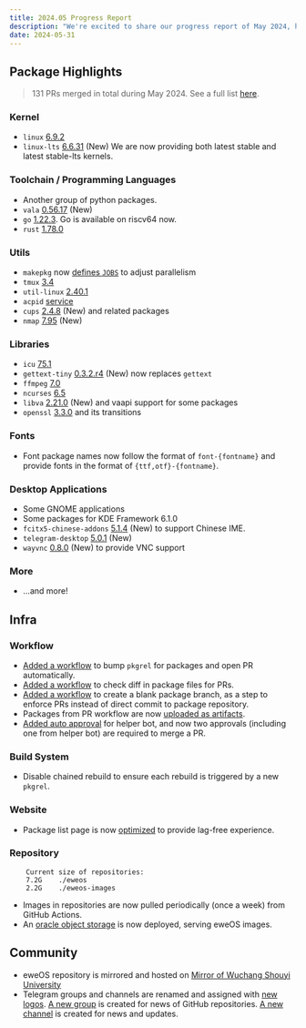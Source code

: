 ```yaml
---
title: 2024.05 Progress Report
description: "We're excited to share our progress report of May 2024, highlighting key advancements."
date: 2024-05-31
---
```


## Package Highlights

> 131 PRs merged in total during May 2024. See a full list [here](https://github.com/eweOS/packages/pulls?q=is:pr+merged:2024-05-01..2024-06-01+).

### Kernel

- `linux` [6.9.2](https://github.com/eweOS/packages/commit/846b732dc5b11773fe22d165ad070401798a6bdb)
- `linux-lts` [6.6.31](https://github.com/eweOS/packages/commit/320444f7e527ce4938eca3df2db81fc9ca13e4b4) (New) We are now providing both latest stable and latest stable-lts kernels.

### Toolchain / Programming Languages

- Another group of python packages.
- `vala` [0.56.17](https://github.com/eweOS/packages/commit/e5cbc96e624535d7f29d40879828015f021cf3a0) (New)
- `go` [1.22.3](https://github.com/eweOS/packages/commit/5ab9fa76d10ab65968e7803011dc086a11a068ab). Go is available on riscv64 now.
- `rust` [1.78.0](https://github.com/eweOS/packages/commit/1f5e0378c79a267d819df88b85c09d01d2c2b685)

### Utils

- `makepkg` now [defines `JOBS`](https://github.com/eweOS/packages/commit/13996ce790f61fa9f50a57dcb01eab3999fba7e9) to adjust parallelism
- `tmux` [3.4](https://github.com/eweOS/packages/commit/b8fc9e5b3d7f941dc3f3af4df44d639403918cd8)
- `util-linux` [2.40.1](https://github.com/eweOS/packages/commit/8d513a5c3f2c9691fe3de2a6e695dd314dd9b771)
- `acpid` [service](https://github.com/eweOS/packages/commits/49ce141081d600b419d6491d2ff35708cf8d73ec)
- `cups` [2.4.8](https://github.com/eweOS/packages/commit/73881de32c3b190b9a17b39c54902a186e9737cb) (New) and related packages
- `nmap` [7.95](https://github.com/eweOS/packages/commit/cdedd62fa4a00e9b8660c055cebba44104f26d03) (New)

### Libraries

- `icu` [75.1](https://github.com/eweOS/packages/commit/cc41dbf63e66b0a5e53de3c8e4372a324b17c38a)
- `gettext-tiny` [0.3.2.r4](https://github.com/eweOS/packages/commit/b994631e772219ac583593e9ac4ff2f991f0f92a) (New) now replaces `gettext`
- `ffmpeg` [7.0](https://github.com/eweOS/packages/commit/07d6d68f6b8ab85ccdfd8a54e32a489595b8a214)
- `ncurses` [6.5](https://github.com/eweOS/packages/commit/a83261812126be3aafc5f7541a62123071a54806)
- `libva` [2.21.0](https://github.com/eweOS/packages/commit/94af999edf8d15aec179bd9a6eb36dd0da8fa9c6) (New) and vaapi support for some packages
- `openssl` [3.3.0](https://github.com/eweOS/packages/commit/d091f45bd06df84e8351c6bc44f2a4e63cf927be) and its transitions

### Fonts

- Font package names now follow the format of `font-{fontname}` and provide fonts in the format of `{ttf,otf}-{fontname}`.

### Desktop Applications

- Some GNOME applications
- Some packages for KDE Framework 6.1.0
- `fcitx5-chinese-addons` [5.1.4](https://github.com/eweOS/packages/commit/9916c0de38717e8dbc7a5bff5b9a66a60479e265) (New) to support Chinese IME.
- `telegram-desktop` [5.0.1](https://github.com/eweOS/packages/commit/295f8fb4487069d7692ce753ed2e6fb45b7fbaf9) (New)
- `wayvnc` [0.8.0](https://github.com/eweOS/packages/commit/c3f83b3686e0d0f21d741ad21d54a9b1f8136d77) (New) to provide VNC support

### More

- ...and more!

## Infra

### Workflow

- [Added a workflow](https://github.com/eweOS/workflow/blob/master/.github/workflows/bump_rel.yml) to bump `pkgrel` for packages and open PR automatically.
- [Added a workflow](https://github.com/eweOS/workflow/commit/5a57165226b3e6ba83c4bbbfd6e2819d66f38b87) to check diff in package files for PRs.
- [Added a workflow](https://github.com/eweOS/workflow/commit/bac56b7471906a5ee5df6ed2b7e6ea47d40550ab) to create a blank package branch, as a step to enforce PRs instead of direct commit to package repository.
- Packages from PR workflow are now [uploaded as artifacts](https://github.com/eweOS/workflow/commit/2dad8f65ffb407366934c80a43206e3243a0507a).
- [Added auto approval](https://github.com/eweOS/workflow/commit/d0864c7ad73b1f9ac64356058db0a5d50f7f10e1) for helper bot, and now two approvals (including one from helper bot) are required to merge a PR.

### Build System

- Disable chained rebuild to ensure each rebuild is triggered by a new `pkgrel`.

### Website

- Package list page is now [optimized](https://github.com/eweOS/web/commit/cf4bdb0119124d8317bd4a73063fbf0cf0caee81) to provide lag-free experience.

### Repository


```
    Current size of repositories:
    7.2G    ./eweos
    2.2G    ./eweos-images
```

- Images in repositories are now pulled periodically (once a week) from GitHub Actions.
- An [oracle object storage](https://os-repo-oracle.ewe.moe) is now deployed, serving eweOS images.

## Community

- eweOS repository is mirrored and hosted on [Mirror of Wuchang Shouyi University](https://mirrors.wsyu.edu.cn/eweos/)
- Telegram groups and channels are renamed and assigned with [new logos](https://github.com/eweOS/artwork/commit/a58aff31495c271d306b6d282d8bb9629d693c13). [A new group](https://t.me/eweospkg) is created for news of GitHub repositories. [A new channel](https://t.me/eweos) is created for news and updates.
